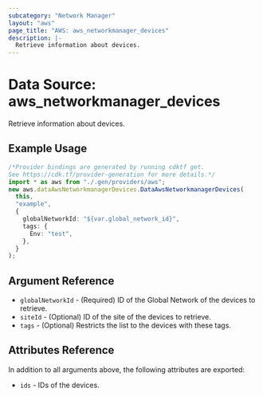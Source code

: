 ```yaml
---
subcategory: "Network Manager"
layout: "aws"
page_title: "AWS: aws_networkmanager_devices"
description: |-
  Retrieve information about devices.
---
```


# Data Source: aws\_networkmanager\_devices

Retrieve information about devices.

## Example Usage

```typescript
/*Provider bindings are generated by running cdktf get.
See https://cdk.tf/provider-generation for more details.*/
import * as aws from "./.gen/providers/aws";
new aws.dataAwsNetworkmanagerDevices.DataAwsNetworkmanagerDevices(
  this,
  "example",
  {
    globalNetworkId: "${var.global_network_id}",
    tags: {
      Env: "test",
    },
  }
);

```

## Argument Reference

* `globalNetworkId` - (Required) ID of the Global Network of the devices to retrieve.
* `siteId` - (Optional) ID of the site of the devices to retrieve.
* `tags` - (Optional) Restricts the list to the devices with these tags.

## Attributes Reference

In addition to all arguments above, the following attributes are exported:

* `ids` - IDs of the devices.
